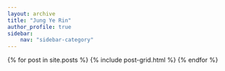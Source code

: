 ```yaml
---
layout: archive
title: "Jung Ye Rin"
author_profile: true
sidebar:
    nav: "sidebar-category"
---
```


<div class="tiles">
{% for post in site.posts %}
	{% include post-grid.html %}
{% endfor %}
</div><!-- /.tiles -->
